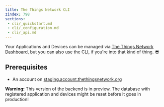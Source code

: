 ```yaml
---
title: The Things Network CLI
zindex: 798
sections:
 - cli/_quickstart.md
 - cli/_configuration.md
 - cli/_api.md
---
```

Your Applications and Devices can be managed via [The Things Network Dashboard](/dashboard/), but you can also use the CLI, if you're into that kind of thing. 😎

## Prerequisites

* An account on [staging.account.thethingsnetwork.org](https://staging.account.thethingsnetwork.org)

<div class="alert alert-danger"><strong>Warning:</strong> This version of the backend is in preview. The database with registered application and devices might be reset before it goes in production!</div>
